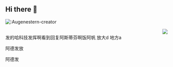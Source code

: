 ## Hi there 👋
![:Augenestern-creator](https://count.getloli.com/get/@:Augenestern-creator?theme=gelbooru-h)


<div align="right">
  <img src="https://github-readme-stats.vercel.app/api?username=jiangwayway&show_icons=true&theme=transparent" /> 
</div>
发的哈科技发挥啊看到回复阿斯蒂芬啊饭阿帆
放大d
地方a


阿德发放

阿德发

<!--
**jiangwayway/jiangwayway** is a ✨ _special_ ✨ repository because its `README.md` (this file) appears on your GitHub profile.

Here are some ideas to get you started:

- 🔭 I’m currently working on ...
- 🌱 I’m currently learning ...
- 👯 I’m looking to collaborate on ...
- 🤔 I’m looking for help with ...
- 💬 Ask me about ...
- 📫 How to reach me: ...
- 😄 Pronouns: ...
- ⚡ Fun fact: ...
-->
